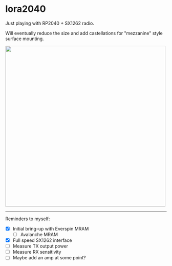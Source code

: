 # lora2040

Just playing with RP2040 + SX1262 radio.

Will eventually reduce the size and add castellations for "mezzanine" style surface mounting.

<img src="https://github.com/maholli/lora2040/assets/29153441/3b37f960-9f7b-4740-bd9e-a5c512d043fd" width="500">

-----

Reminders to myself:
- [x] Initial bring-up with Everspin MRAM
  - [ ] Avalanche MRAM
- [x] Full speed SX1262 interface
- [ ] Measure TX output power
- [ ] Measure RX sensitivity
- [ ] Maybe add an amp at some point?
